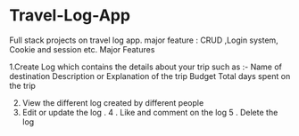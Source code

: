 # Travel-Log-App
Full stack projects  on travel log app. major feature : CRUD ,Login system, Cookie and session etc.
Major Features

1.Create Log which contains the details about your trip such as :-
  Name of destination
                   Description or Explanation of the trip 
                                                          Budget 
                                                                 Total days spent on the trip
  
  
  2.   View the different log created by different people
  3.   Edit or update the log .
  4 .  Like and comment on the log 
   5 .  Delete the log 
  
